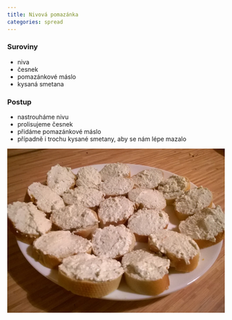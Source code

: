 ```yaml
---
title: Nivová pomazánka
categories: spread
---
```


### Suroviny
- niva
- česnek
- pomazánkové máslo
- kysaná smetana

### Postup
- nastrouháme nivu
- prolisujeme česnek
- přidáme pomazánkové máslo
- případně i trochu kysané smetany, aby se nám lépe mazalo

![Namazáno](/fotky/nivova-pomazanka-1.jpg)
